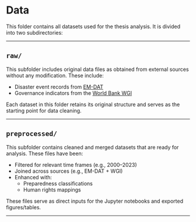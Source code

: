 # Data

This folder contains all datasets used for the thesis analysis. It is divided into two subdirectories:

---

## `raw/`

This subfolder includes original data files as obtained from external sources without any modification. These include:

- Disaster event records from [EM-DAT](https://www.emdat.be/)
- Governance indicators from the [World Bank WGI](https://info.worldbank.org/governance/wgi/)

Each dataset in this folder retains its original structure and serves as the starting point for data cleaning.

---

## `preprocessed/`

This subfolder contains cleaned and merged datasets that are ready for analysis. These files have been:

- Filtered for relevant time frames (e.g., 2000–2023)
- Joined across sources (e.g., EM-DAT + WGI)
- Enhanced with:
  - Preparedness classifications
  - Human rights mappings

These files serve as direct inputs for the Jupyter notebooks and exported figures/tables.

---
